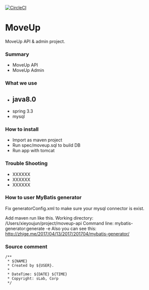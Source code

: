 [![CircleCI](https://circleci.com/bb/moveupwest/moveup-api.svg?style=svg)](https://circleci.com/bb/moveupwest/moveup-api)

# MoveUp #

MoveUp API & admin project.

### Summary ###
* MoveUp API
* MoveUp Admin

### What we use ###
* ## **java8.0**
* spring 3.3
* mysql

### How to install ###
* Import as maven project
* Run spec/moveup.sql to build DB
* Run app with tomcat

### Trouble Shooting ###
* XXXXXX
* XXXXXX
* XXXXXX

### How to user MyBatis generator ###
Fix generatorConfig.xml to make sure your mysql connector is exist.

Add maven run like this.
Working directory: /Users/xieyoujun/project/moveup-api
Command line: mybatis-generator:generate -e
Also you can see this: http://zhige.me/2017/04/13/2017/201704/mybatis-generator/

### Source comment ###
```
/**   
 * ${NAME}  
 * Created by ${USER}.  
 *  
 * DateTime: ${DATE} ${TIME}  
 * Copyright: sLab, Corp  
 */  
 ```

